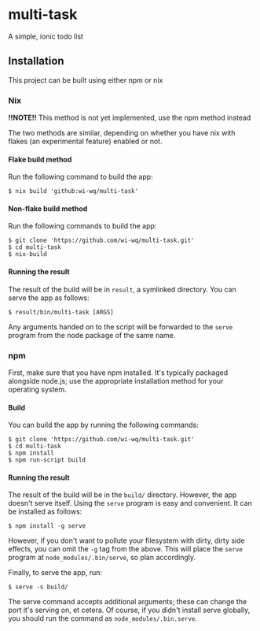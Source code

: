 # multi-task
A simple, ionic todo list

## Installation
This project can be built using either npm or nix

### Nix
**!!NOTE!!** This method is not yet implemented, use the npm
method instead

The two methods are similar, depending on whether you have
nix with flakes (an experimental feature) enabled or not.

#### Flake build method
Run the following command to build the app:

    $ nix build 'github:wi-wq/multi-task'

#### Non-flake build method
Run the following commands to build the app:

    $ git clone 'https://github.com/wi-wq/multi-task.git'
    $ cd multi-task
    $ nix-build 

#### Running the result
The result of the build will be in `result`, a symlinked directory.
You can serve the app as follows:

    $ result/bin/multi-task [ARGS]

Any arguments handed on to the script will be forwarded to the
`serve` program from the node package of the same name.

### npm
First, make sure that you have npm installed. It's typically packaged
alongside node.js; use the appropriate installation method for your
operating system.

#### Build
You can build the app by running the following commands:

    $ git clone 'https://github.com/wi-wq/multi-task.git'
    $ cd multi-task
    $ npm install
    $ npm run-script build

#### Running the result
The result of the build will be in the `build/` directory. However,
the app doesn't serve itself. Using the `serve` program is easy and
convenient. It can be installed as follows:

    $ npm install -g serve

However, if you don't want to pollute your filesystem with dirty,
dirty side effects, you can omit the `-g` tag from the above. This
will place the `serve` program at `node_modules/.bin/serve`, so plan
accordingly.

Finally, to serve the app, run:

    $ serve -s build/

The serve command accepts additional arguments; these can change the
port it's serving on, et cetera. Of course, if you didn't install
serve globally, you should run the command as `node_modules/.bin.serve`.
